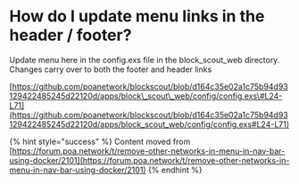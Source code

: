 # How do I update menu links in the header / footer?

Update menu here in the config.exs file in the block\_scout\_web directory. Changes carry over to both the footer and header links  
  
[https://github.com/poanetwork/blockscout/blob/d164c35e02a1c75b94d93129422485245d22120d/apps/block\_scout\_web/config/config.exs\#L24-L71](https://github.com/poanetwork/blockscout/blob/d164c35e02a1c75b94d93129422485245d22120d/apps/block_scout_web/config/config.exs#L24-L71)

{% hint style="success" %}
Content moved from [https://forum.poa.network/t/remove-other-networks-in-menu-in-nav-bar-using-docker/2101](https://forum.poa.network/t/remove-other-networks-in-menu-in-nav-bar-using-docker/2101)
{% endhint %}

